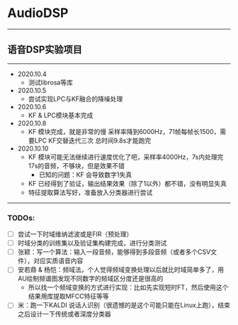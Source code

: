 # AudioDSP
---
## 语音DSP实验项目
---
- 2020.10.4
  - 测试librosa等库
- 2020.10.5
  - 尝试实现LPC与KF融合的降噪处理
- 2020.10.6
  - KF & LPC模块基本完成
- 2020.10.8
  - KF 模块完成，就是非常的慢 采样率降到6000Hz，71帧每帧长1500，需要LPC KF交替迭代三次 总时间9.8s才能跑完
- 2020.10.10
  - KF 模块可能无法继续进行速度优化了吧，采样率4000Hz，7s内处理完17s的音频，不够块，但是效果不错
    - 已知的问题：KF 会导致数字1失真
  - KF 已经得到了验证，输出结果效果（除了1以外）都不错，没有明显失真
  - 特征提取算法写好，准备放入分类器进行尝试
---
### TODOs:
- [ ] 尝试一下时域维纳滤波或是FIR（预处理）
- [ ] 时域分类的训练集以及验证集构建完成，进行分类测试
- [ ] 张颖：写一个算法：输入一段音频，能够得到多段音频（或者多个CSV文件），对应实质语音内容
- [ ] 安若鼎 & 杨恺：频域法，个人觉得频域变换处理以后就比时域简单多了，用AU绘制频谱图发现不同数字的频域区分度还是很高的
  - 所以找一个频域变换的方式进行实现：比如先实现短时FT，然后使用这个结果用库提取MFCC特征等等
- [ ] 米：跑一下KALDI 说话人识别（很遗憾的是这个可能只能在Linux上跑），结束之后设计一下传统或者深度分类器